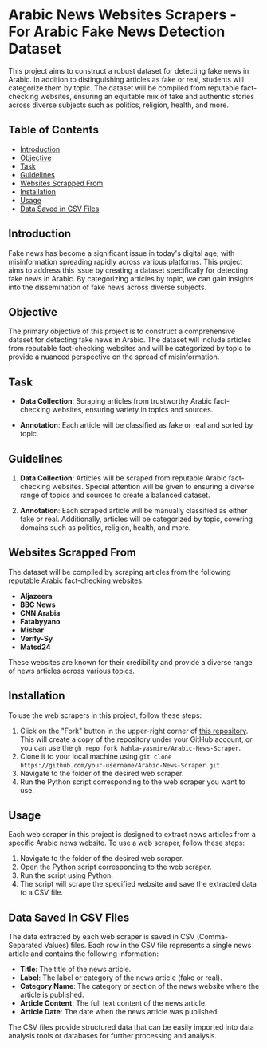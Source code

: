 # Arabic News Websites Scrapers - For Arabic Fake News Detection Dataset

This project aims to construct a robust dataset for detecting fake news in Arabic. In addition to distinguishing articles as fake or real, students will categorize them by topic. The dataset will be compiled from reputable fact-checking websites, ensuring an equitable mix of fake and authentic stories across diverse subjects such as politics, religion, health, and more.

## Table of Contents

- [Introduction](#introduction)
- [Objective](#objective)
- [Task](#task)
- [Guidelines](#guidelines)
- [Websites Scrapped From](#websites-scrapped-from)
- [Installation](#installation)
- [Usage](#usage)
- [Data Saved in CSV Files](#data-saved-in-csv-files)

## Introduction

Fake news has become a significant issue in today's digital age, with misinformation spreading rapidly across various platforms. This project aims to address this issue by creating a dataset specifically for detecting fake news in Arabic. By categorizing articles by topic, we can gain insights into the dissemination of fake news across diverse subjects.

## Objective

The primary objective of this project is to construct a comprehensive dataset for detecting fake news in Arabic. The dataset will include articles from reputable fact-checking websites and will be categorized by topic to provide a nuanced perspective on the spread of misinformation.

## Task

- **Data Collection**: Scraping articles from trustworthy Arabic fact-checking websites, ensuring variety in topics and sources.
  
- **Annotation**: Each article will be classified as fake or real and sorted by topic.

## Guidelines

1. **Data Collection**: Articles will be scraped from reputable Arabic fact-checking websites. Special attention will be given to ensuring a diverse range of topics and sources to create a balanced dataset.

2. **Annotation**: Each scraped article will be manually classified as either fake or real. Additionally, articles will be categorized by topic, covering domains such as politics, religion, health, and more.

## Websites Scrapped From

The dataset will be compiled by scraping articles from the following reputable Arabic fact-checking websites:

- **Aljazeera**
- **BBC News**
- **CNN Arabia**
- **Fatabyyano**
- **Misbar**
- **Verify-Sy**
- **Matsd24**

These websites are known for their credibility and provide a diverse range of news articles across various topics.

## Installation

To use the web scrapers in this project, follow these steps:

1. Click on the "Fork" button in the upper-right corner of [this repository](https://github.com/Nahla-yasmine/Arabic-News-Scraper). This will create a copy of the repository under your GitHub account, or you can use the `gh repo fork Nahla-yasmine/Arabic-News-Scraper`.
2. Clone it to your local machine using `git clone https://github.com/your-username/Arabic-News-Scraper.git`.
3. Navigate to the folder of the desired web scraper.
4. Run the Python script corresponding to the web scraper you want to use.

## Usage

Each web scraper in this project is designed to extract news articles from a specific Arabic news website. To use a web scraper, follow these steps:

1. Navigate to the folder of the desired web scraper.
2. Open the Python script corresponding to the web scraper.
3. Run the script using Python.
4. The script will scrape the specified website and save the extracted data to a CSV file.

## Data Saved in CSV Files

The data extracted by each web scraper is saved in CSV (Comma-Separated Values) files. Each row in the CSV file represents a single news article and contains the following information:

- **Title**: The title of the news article.
- **Label**: The label or category of the news article (fake or real).
- **Category Name**: The category or section of the news website where the article is published.
- **Article Content**: The full text content of the news article.
- **Article Date**: The date when the news article was published.

The CSV files provide structured data that can be easily imported into data analysis tools or databases for further processing and analysis.

